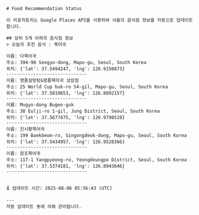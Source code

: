 
    # Food Recommendation Status

    이 리포지토리는 Google Places API를 사용하여 서울의 음식점 정보를 자동으로 업데이트합니다.

    ## 상위 5개 이하의 음식점 정보
    > 오늘의 추천 음식 : 북어국

	이름: 다북어국
	주소: 394-90 Seogyo-dong, Mapo-gu, Seoul, South Korea
	위치: {'lat': 37.5494247, 'lng': 126.9150873}
	------------------------------
	이름: 명품설렁탕&명품북어국 상암점
	주소: 25 World Cup buk-ro 54-gil, Mapo-gu, Seoul, South Korea
	위치: {'lat': 37.5819653, 'lng': 126.8892157}
	------------------------------
	이름: Mugyo-dong Bugeo-guk
	주소: 38 Eulji-ro 1-gil, Jung District, Seoul, South Korea
	위치: {'lat': 37.5677475, 'lng': 126.9798528}
	------------------------------
	이름: 진시황북어국
	주소: 199 Baekbeom-ro, Singongdeok-dong, Mapo-gu, Seoul, South Korea
	위치: {'lat': 37.5434957, 'lng': 126.9528366}
	------------------------------
	이름: 원조북어국
	주소: 117-1 Yangpyeong-ro, Yeongdeungpo District, Seoul, South Korea
	위치: {'lat': 37.5374181, 'lng': 126.8943646}
	------------------------------


    ⏳ 업데이트 시간: 2025-08-06 05:56:43 (UTC)

    ---
    자동 업데이트 봇에 의해 관리됩니다.
    
